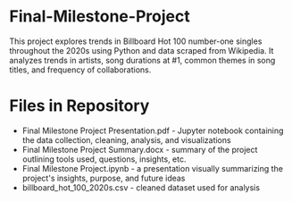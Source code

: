 # Final-Milestone-Project
This project explores trends in Billboard Hot 100 number-one singles throughout the 2020s using Python and data scraped from Wikipedia. It analyzes trends in artists, song durations at #1, common themes in song titles, and frequency of collaborations. 

# Files in Repository
- Final Milestone Project Presentation.pdf - Jupyter notebook containing the data collection, cleaning, analysis, and visualizations
- Final Milestone Project Summary.docx - summary of the project outlining tools used, questions, insights, etc. 
- Final Milestone Project.ipynb - a presentation visually summarizing the project's insights, purpose, and future ideas
- billboard_hot_100_2020s.csv - cleaned dataset used for analysis 

